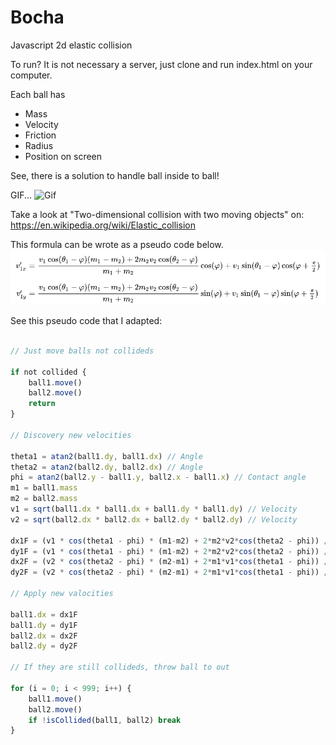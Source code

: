 # Bocha

Javascript 2d elastic collision

To run? It is not necessary a server, just clone and run index.html on your computer.

Each ball has
- Mass
- Velocity
- Friction
- Radius
- Position on screen

See, there is a solution to handle ball inside to ball!

GIF...
![Gif](src/assets/collisions.gif)


Take a look at "Two-dimensional collision with two moving objects" on: https://en.wikipedia.org/wiki/Elastic_collision

This formula can be wrote as a pseudo code below.
![Formula](./src/assets/formula.png?raw=true "")

See this pseudo code that I adapted:

~~~javascript

// Just move balls not collideds

if not collided {
    ball1.move()
    ball2.move()
    return
}

// Discovery new velocities

theta1 = atan2(ball1.dy, ball1.dx) // Angle
theta2 = atan2(ball2.dy, ball2.dx) // Angle
phi = atan2(ball2.y - ball1.y, ball2.x - ball1.x) // Contact angle
m1 = ball1.mass
m2 = ball2.mass
v1 = sqrt(ball1.dx * ball1.dx + ball1.dy * ball1.dy) // Velocity
v2 = sqrt(ball2.dx * ball2.dx + ball2.dy * ball2.dy) // Velocity

dx1F = (v1 * cos(theta1 - phi) * (m1-m2) + 2*m2*v2*cos(theta2 - phi)) / (m1+m2) * cos(phi) + v1*sin(theta1-phi) * cos(phi+PI/2)
dy1F = (v1 * cos(theta1 - phi) * (m1-m2) + 2*m2*v2*cos(theta2 - phi)) / (m1+m2) * sin(phi) + v1*sin(theta1-phi) * sin(phi+PI/2)
dx2F = (v2 * cos(theta2 - phi) * (m2-m1) + 2*m1*v1*cos(theta1 - phi)) / (m1+m2) * cos(phi) + v2*sin(theta2-phi) * cos(phi+PI/2)
dy2F = (v2 * cos(theta2 - phi) * (m2-m1) + 2*m1*v1*cos(theta1 - phi)) / (m1+m2) * sin(phi) + v2*sin(theta2-phi) * sin(phi+PI/2)

// Apply new valocities

ball1.dx = dx1F
ball1.dy = dy1F                
ball2.dx = dx2F                
ball2.dy = dy2F

// If they are still collideds, throw ball to out

for (i = 0; i < 999; i++) {
    ball1.move()
    ball2.move()
    if !isCollided(ball1, ball2) break
}
~~~  
